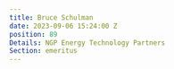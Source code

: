 ```yaml
---
title: Bruce Schulman
date: 2023-09-06 15:24:00 Z
position: 89
Details: NGP Energy Technology Partners
Section: emeritus
---
```


